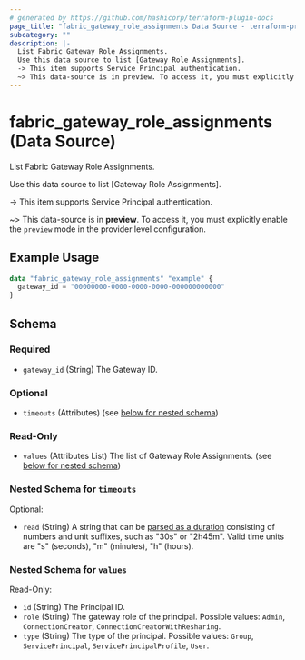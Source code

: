 ```yaml
---
# generated by https://github.com/hashicorp/terraform-plugin-docs
page_title: "fabric_gateway_role_assignments Data Source - terraform-provider-fabric"
subcategory: ""
description: |-
  List Fabric Gateway Role Assignments.
  Use this data source to list [Gateway Role Assignments].
  -> This item supports Service Principal authentication.
  ~> This data-source is in preview. To access it, you must explicitly enable the preview mode in the provider level configuration.
---
```


# fabric_gateway_role_assignments (Data Source)

List Fabric Gateway Role Assignments.

Use this data source to list [Gateway Role Assignments].

-> This item supports Service Principal authentication.

~> This data-source is in **preview**. To access it, you must explicitly enable the `preview` mode in the provider level configuration.

## Example Usage

```terraform
data "fabric_gateway_role_assignments" "example" {
  gateway_id = "00000000-0000-0000-0000-000000000000"
}
```

<!-- schema generated by tfplugindocs -->
## Schema

### Required

- `gateway_id` (String) The Gateway ID.

### Optional

- `timeouts` (Attributes) (see [below for nested schema](#nestedatt--timeouts))

### Read-Only

- `values` (Attributes List) The list of Gateway Role Assignments. (see [below for nested schema](#nestedatt--values))

<a id="nestedatt--timeouts"></a>

### Nested Schema for `timeouts`

Optional:

- `read` (String) A string that can be [parsed as a duration](https://pkg.go.dev/time#ParseDuration) consisting of numbers and unit suffixes, such as "30s" or "2h45m". Valid time units are "s" (seconds), "m" (minutes), "h" (hours).

<a id="nestedatt--values"></a>

### Nested Schema for `values`

Read-Only:

- `id` (String) The Principal ID.
- `role` (String) The gateway role of the principal. Possible values: `Admin`, `ConnectionCreator`, `ConnectionCreatorWithResharing`.
- `type` (String) The type of the principal. Possible values: `Group`, `ServicePrincipal`, `ServicePrincipalProfile`, `User`.
